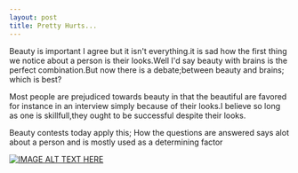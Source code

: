 ```yaml
---
layout: post
title: Pretty Hurts...
---
```



Beauty is important I agree but it isn't everything.it is sad how the first thing we notice about a person is their looks.Well I'd say beauty with brains is the perfect combination.But now there is a debate;between beauty and brains; which is best?


Most people are prejudiced towards beauty in that the beautiful are favored for instance in an interview simply because of their looks.I believe so long as one is skillfull,they ought to be successful despite their looks.

Beauty contests today apply this; How the questions are answered says alot about a person and is mostly used as a determining factor

[![IMAGE ALT TEXT HERE](https://youtu.be/PfLA_4wxJbQ)](https://youtu.be/PfLA_4wxJbQ)